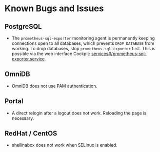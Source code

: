# Known Bugs and Issues

## PostgreSQL

  * The `prometheus-sql-exporter` monitoring agent is permanently keeping
    connections open to all databases, which prevents `DROP DATABASE` from
    working. To drop databases, stop `prometheus-sql-exporter` first.
    This is possible via the web interface Cockpit: [services#/prometheus-sql-exporter.service](/system/services#/prometheus-sql-exporter.service).

## OmniDB

  * OmniDB does not use PAM authentication.

## Portal

  * A direct relogin after a logout does not work. Reloading the page is necessary.

## RedHat / CentOS

  * shellinabox does not work when SELinux is enabled.
